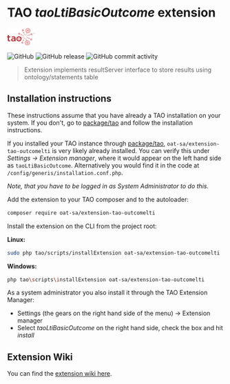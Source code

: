 # TAO _taoLtiBasicOutcome_ extension

![TAO Logo](https://github.com/oat-sa/taohub-developer-guide/raw/master/resources/tao-logo.png)

![GitHub](https://img.shields.io/github/license/oat-sa/extension-tao-outcomelti.svg)
![GitHub release](https://img.shields.io/github/release/oat-sa/extension-tao-outcomelti.svg)
![GitHub commit activity](https://img.shields.io/github/commit-activity/y/oat-sa/extension-tao-outcomelti.svg)

> Extension implements resultServer interface to store results using ontology/statements table

## Installation instructions

These instructions assume that you have already a TAO installation on your system. If you don't, go to
[package/tao](https://github.com/oat-sa/package-tao) and follow the installation instructions.

If you installed your TAO instance through [package/tao](https://github.com/oat-sa/package-tao),
`oat-sa/extension-tao-outcomelti` is very likely already installed. You can verify this under _Settings -> Extension
manager_, where it would appear on the left hand side as `taoLtiBasicOutcome`. Alternatively you would find it in
the code at `/config/generis/installation.conf.php`.

_Note, that you have to be logged in as System Administrator to do this._

Add the extension to your TAO composer and to the autoloader:
```bash
composer require oat-sa/extension-tao-outcomelti
```

Install the extension on the CLI from the project root:

**Linux:**
```bash
sudo php tao/scripts/installExtension oat-sa/extension-tao-outcomelti
```

**Windows:**
```bash
php tao\scripts\installExtension oat-sa/extension-tao-outcomelti
```

As a system administrator you also install it through the TAO Extension Manager:
- Settings (the gears on the right hand side of the menu) -> Extension manager
- Select _taoLtiBasicOutcome_ on the right hand side, check the box and hit _install_

<!-- Uncomment and describe if applicable
## REST API
[](https://openapi.taotesting.com/viewer/?url=https://raw.githubusercontent.com/oat-sa/extension-tao-outcomelti/master/doc/rest.json)
-->

<!-- Uncomment and describe if applicable
## LTI Endpoints
-->

<!-- Uncomment and describe if applicable
## Configuration options

### *.conf.php

#### Configuration option `*`

*Description :* some text.

*Possible values of the `*` key:* 
* some text.
-->

## Extension Wiki
You can find the [extension wiki here](https://github.com/oat-sa/extension-tao-outcomelti/wiki).

